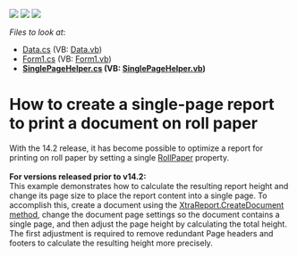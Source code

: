 <!-- default badges list -->
![](https://img.shields.io/endpoint?url=https://codecentral.devexpress.com/api/v1/VersionRange/128599655/13.2.5%2B)
[![](https://img.shields.io/badge/Open_in_DevExpress_Support_Center-FF7200?style=flat-square&logo=DevExpress&logoColor=white)](https://supportcenter.devexpress.com/ticket/details/T110534)
[![](https://img.shields.io/badge/📖_How_to_use_DevExpress_Examples-e9f6fc?style=flat-square)](https://docs.devexpress.com/GeneralInformation/403183)
<!-- default badges end -->
<!-- default file list -->
*Files to look at*:

* [Data.cs](./CS/SinglePageReport/Data.cs) (VB: [Data.vb](./VB/SinglePageReport/Data.vb))
* [Form1.cs](./CS/SinglePageReport/Form1.cs) (VB: [Form1.vb](./VB/SinglePageReport/Form1.vb))
* **[SinglePageHelper.cs](./CS/SinglePageReport/SinglePageHelper.cs) (VB: [SinglePageHelper.vb](./VB/SinglePageReport/SinglePageHelper.vb))**
<!-- default file list end -->
# How to create a single-page report to print a document on roll paper


<p>With the 14.2 release, it has become possible to optimize a report for printing on roll paper by setting a single <a href="https://www.devexpress.com/Support/Center/Question/Details/S50061">RollPaper</a> property.<br /><br /><strong>For versions released prior to v14.2:</strong><br />This example demonstrates how to calculate the resulting report height and change its page size to place the report content into a single page. To accomplish this, create a document using the <a href="https://documentation.devexpress.com/#XtraReports/DevExpressXtraReportsUIXtraReport_CreateDocumenttopic161">XtraReport.CreateDocument method</a>, change the document page settings so the document contains a single page, and then adjust the page height by calculating the total height. The first adjustment is required to remove redundant Page headers and footers to calculate the resulting height more precisely.</p>

<br/>


